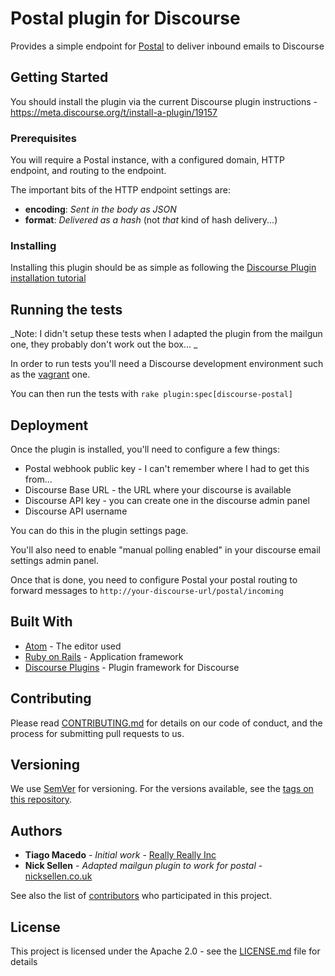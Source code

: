 # Postal plugin for Discourse

Provides a simple endpoint for [Postal](https://github.com/postalhq/postal) to deliver inbound emails to Discourse

## Getting Started

You should install the plugin via the current Discourse plugin instructions - https://meta.discourse.org/t/install-a-plugin/19157

### Prerequisites

You will require a Postal instance, with a configured domain, HTTP endpoint, and routing to the endpoint.

The important bits of the HTTP endpoint settings are:
- **encoding**: _Sent in the body as JSON_
- **format**: _Delivered as a hash_ (not _that_ kind of hash delivery...)

### Installing

Installing this plugin should be as simple as following the [Discourse Plugin installation tutorial](https://meta.discourse.org/t/install-a-plugin/19157)

## Running the tests

_Note: I didn't setup these tests when I adapted the plugin from the mailgun one, they probably don't work out the box... _

In order to run tests you'll need a Discourse development environment such as the [vagrant](https://github.com/discourse/discourse/blob/master/docs/VAGRANT.md) one.

You can then run the tests with `rake plugin:spec[discourse-postal]`

## Deployment

Once the plugin is installed, you'll need to configure a few things:

* Postal webhook public key - I can't remember where I had to get this from...
* Discourse Base URL - the URL where your discourse is available
* Discourse API key - you can create one in the discourse admin panel
* Discourse API username

You can do this in the plugin settings page.

You'll also need to enable "manual polling enabled" in your discourse email settings admin panel.

Once that is done, you need to configure Postal your postal routing to forward messages to `http://your-discourse-url/postal/incoming`

## Built With

* [Atom](https://atom.io) - The editor used
* [Ruby on Rails](http://rubyonrails.org) - Application framework
* [Discourse Plugins](https://meta.discourse.org/t/beginners-guide-to-creating-discourse-plugins-part-1/30515) - Plugin framework for Discourse

## Contributing

Please read [CONTRIBUTING.md](https://gist.github.com/PurpleBooth/b24679402957c63ec426) for details on our code of conduct, and the process for submitting pull requests to us.

## Versioning

We use [SemVer](http://semver.org/) for versioning. For the versions available, see the [tags on this repository](https://github.com/reallyreally/discourse-mailgun/tags). 

## Authors

* **Tiago Macedo** - *Initial work* - [Really Really Inc](https://really.ai/)
* **Nick Sellen** - *Adapted mailgun plugin to work for postal* - [nicksellen.co.uk](https://nicksellen.co.uk/)

See also the list of [contributors](https://github.com/nicksellen/discourse-postal/contributors) who participated in this project.

## License

This project is licensed under the Apache 2.0 - see the [LICENSE.md](LICENSE.md) file for details

